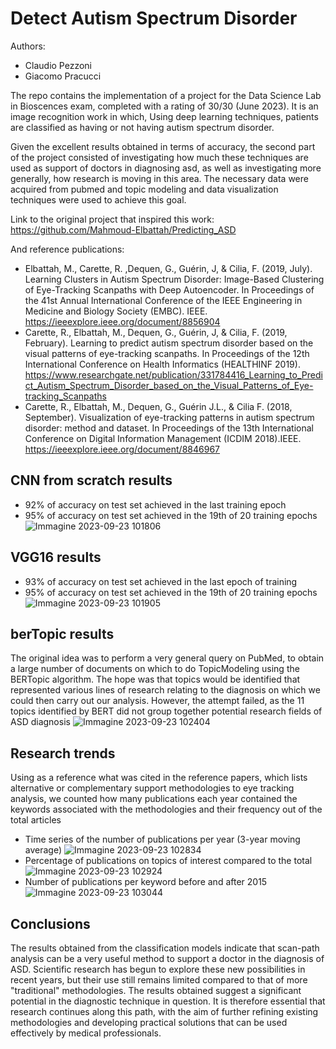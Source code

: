 # Detect Autism Spectrum Disorder
Authors:
- Claudio Pezzoni
- Giacomo Pracucci

The repo contains the implementation of a project for the Data Science Lab in Bioscences exam, completed with a rating of 30/30 (June 2023). It is an image recognition work in which, Using deep learning techniques, patients are classified as having or not having autism spectrum disorder.

Given the excellent results obtained in terms of accuracy, the second part of the project consisted of investigating how much these techniques are used as support of doctors in diagnosing asd, as well as investigating more generally, how research is moving in this area. The necessary data were acquired from pubmed and topic modeling and data visualization techniques were used to achieve this goal.

Link to the original project that inspired this work: https://github.com/Mahmoud-Elbattah/Predicting_ASD  

And reference publications:
- Elbattah, M., Carette, R. ,Dequen, G., Guérin, J, & Cilia, F. (2019, July). Learning Clusters in Autism Spectrum Disorder: Image-Based Clustering of Eye-Tracking Scanpaths with Deep Autoencoder. In Proceedings of the 41st Annual International Conference of the IEEE Engineering in Medicine and Biology Society (EMBC). IEEE.
https://ieeexplore.ieee.org/document/8856904
- Carette, R., Elbattah, M., Dequen, G., Guérin, J, & Cilia, F. (2019, February). Learning to predict autism spectrum disorder based on the visual patterns of eye-tracking scanpaths. In Proceedings of the 12th International Conference on Health Informatics (HEALTHINF 2019).
https://www.researchgate.net/publication/331784416_Learning_to_Predict_Autism_Spectrum_Disorder_based_on_the_Visual_Patterns_of_Eye-tracking_Scanpaths
- Carette, R., Elbattah, M., Dequen, G., Guérin J.L., & Cilia F. (2018, September). Visualization of eye-tracking patterns in autism spectrum disorder: method and dataset. In Proceedings of the 13th International Conference on Digital Information Management (ICDIM 2018).IEEE.
https://ieeexplore.ieee.org/document/8846967

## CNN from scratch results
- 92% of accuracy on test set achieved in the last training epoch
- 95% of accuracy on test set achieved in the 19th of 20 training epochs
![Immagine 2023-09-23 101806](https://github.com/GiacomoPracucci/detect-asd/assets/94844087/bd877304-6ac3-41c1-b46d-653aff81f013)

## VGG16 results
- 93% of accuracy on test set achieved in the last epoch of training
- 95% of accuracy on test set achieved in the 19th of 20 training epochs
![Immagine 2023-09-23 101905](https://github.com/GiacomoPracucci/detect-asd/assets/94844087/4f91da21-53b4-4c7f-92f3-12edf2c23c35)

## berTopic results
The original idea was to perform a very general query on PubMed, to obtain a large number of documents on which to do TopicModeling using the BERTopic algorithm.
The hope was that topics would be identified that represented various lines of research relating to the diagnosis on which we could then carry out our analysis.
However, the attempt failed, as the 11 topics identified by BERT did not group together potential research fields of ASD diagnosis
![Immagine 2023-09-23 102404](https://github.com/GiacomoPracucci/detect-asd/assets/94844087/6f567a6a-3461-4bb3-9580-951a89578f79)

## Research trends
Using as a reference what was cited in the reference papers, which lists alternative or complementary support methodologies to eye tracking analysis, we counted how many publications each year contained the keywords associated with the methodologies and their frequency out of the total articles
- Time series of the number of publications per year (3-year moving average)
![Immagine 2023-09-23 102834](https://github.com/GiacomoPracucci/detect-asd/assets/94844087/3caadbc2-85be-4045-b443-20c361399052)
- Percentage of publications on topics of interest compared to the total
![Immagine 2023-09-23 102924](https://github.com/GiacomoPracucci/detect-asd/assets/94844087/e20eb2ec-f8c2-4018-8d5d-03d0e31e6dd9)
- Number of publications per keyword before and after 2015
![Immagine 2023-09-23 103044](https://github.com/GiacomoPracucci/detect-asd/assets/94844087/8e1fcf8d-0648-4c2c-b0be-52eb0b893ba1)

## Conclusions
The results obtained from the classification models indicate that scan-path analysis can be a very useful method to support a doctor in the diagnosis of ASD.
Scientific research has begun to explore these new possibilities in recent years, but their use still remains limited compared to that of more "traditional" methodologies.
The results obtained suggest a significant potential in the diagnostic technique in question. It is therefore essential that research continues along this path, with the aim of further refining existing methodologies and developing practical solutions that can be used effectively by medical professionals.


